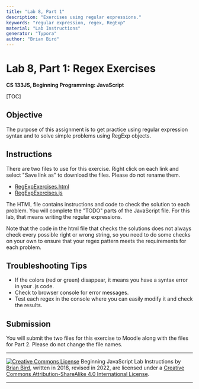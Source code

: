 ```yaml
---
title: "Lab 8, Part 1"
description: "Exercises using regular expressions."
keywords: "regular expression, regex, RegExp"
material: "Lab Instructions"
generator: "Typora"
author: "Brian Bird"
---
```


<h1>Lab 8, Part 1: Regex Exercises</h1>

**CS 133JS, Beginning Programming: JavaScript**

[TOC]

## Objective

The purpose of this assignment is to get practice using regular expression syntax and to solve simple problems using RegExp objects.

## Instructions

There are two files to use for this exercise. Right click on each link and select "Save link as" to download the files. Please do not rename them.

- [RegExpExercises.html](https://lcc-cit.github.io/CS133JS-CourseMaterials/Labs/Lab08/Part1-RegexExercises/RegExpExercises.html)
- [RegExpExercises.js](https://lcc-cit.github.io/CS133JS-CourseMaterials/Labs/Lab08/Part1-RegexExercises/RegExpExercises.js)

The HTML file contains instructions and code to check the solution to each problem. You will complete the "TODO" parts of the JavaScript file. For this lab, that means writing the regular expressions.

Note that the code in the html file that checks the solutions does not always check every possible right or wrong string, so you need to do some checks on your own to ensure that your regex pattern meets the requirements for each problem.

## Troubleshooting Tips

- If the colors (red or green) disappear, it means you have a syntax error in your .js code.
- Check to browser console for error messages.
- Test each regex in the console where you can easily modify it and check the results.

## Submission

You will submit the two files for this exercise to Moodle along with the files for Part 2. Please do not change the file names.



------

[![Creative Commons License](https://i.creativecommons.org/l/by-sa/4.0/88x31.png)](http://creativecommons.org/licenses/by-sa/4.0/) Beginning JavaScript Lab Instructions by [Brian Bird](https://profbird.dev), written in 2018, revised in <time>2022</time>, are licensed under a [Creative Commons Attribution-ShareAlike 4.0 International License](http://creativecommons.org/licenses/by-sa/4.0/). 

------------

